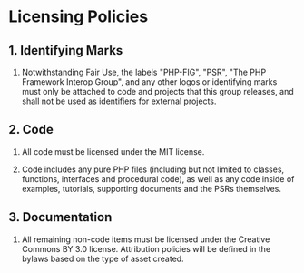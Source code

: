 # Licensing Policies


## 1. Identifying Marks

1. Notwithstanding Fair Use, the labels "PHP-FIG", "PSR", "The PHP Framework
   Interop Group", and any other logos or identifying marks must only be
   attached to code and projects that this group releases, and shall not be
   used as identifiers for external projects.


## 2. Code

1. All code must be licensed under the MIT license.

2. Code includes any pure PHP files (including but not limited to classes,
   functions, interfaces and procedural code), as well as any code inside of
   examples, tutorials, supporting documents and the PSRs themselves.


## 3. Documentation

1. All remaining non-code items must be licensed under the Creative Commons BY
   3.0 license. Attribution policies will be defined in the bylaws based on the
   type of asset created.